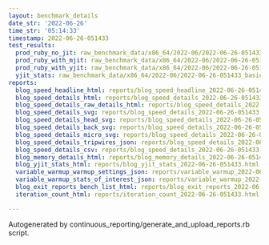 ```yaml
---
layout: benchmark_details
date_str: '2022-06-26'
time_str: '05:14:33'
timestamp: 2022-06-26-051433
test_results:
  prod_ruby_no_jit: raw_benchmark_data/x86_64/2022-06/2022-06-26-051433_basic_benchmark_prod_ruby_no_jit.json
  prod_ruby_with_mjit: raw_benchmark_data/x86_64/2022-06/2022-06-26-051433_basic_benchmark_prod_ruby_with_mjit.json
  prod_ruby_with_yjit: raw_benchmark_data/x86_64/2022-06/2022-06-26-051433_basic_benchmark_prod_ruby_with_yjit.json
  yjit_stats: raw_benchmark_data/x86_64/2022-06/2022-06-26-051433_basic_benchmark_yjit_stats.json
reports:
  blog_speed_headline_html: reports/blog_speed_headline_2022-06-26-051433.html
  blog_speed_details_html: reports/blog_speed_details_2022-06-26-051433.html
  blog_speed_details_raw_details_html: reports/blog_speed_details_2022-06-26-051433.raw_details.html
  blog_speed_details_svg: reports/blog_speed_details_2022-06-26-051433.svg
  blog_speed_details_head_svg: reports/blog_speed_details_2022-06-26-051433.head.svg
  blog_speed_details_back_svg: reports/blog_speed_details_2022-06-26-051433.back.svg
  blog_speed_details_micro_svg: reports/blog_speed_details_2022-06-26-051433.micro.svg
  blog_speed_details_tripwires_json: reports/blog_speed_details_2022-06-26-051433.tripwires.json
  blog_speed_details_csv: reports/blog_speed_details_2022-06-26-051433.csv
  blog_memory_details_html: reports/blog_memory_details_2022-06-26-051433.html
  blog_yjit_stats_html: reports/blog_yjit_stats_2022-06-26-051433.html
  variable_warmup_warmup_settings_json: reports/variable_warmup_2022-06-26-051433.warmup_settings.json
  variable_warmup_stats_of_interest_json: reports/variable_warmup_2022-06-26-051433.stats_of_interest.json
  blog_exit_reports_bench_list_html: reports/blog_exit_reports_2022-06-26-051433.bench_list.html
  iteration_count_html: reports/iteration_count_2022-06-26-051433.html

---
```

Autogenerated by continuous_reporting/generate_and_upload_reports.rb script.
